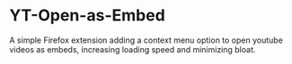 # YT-Open-as-Embed
A simple Firefox extension adding a context menu option to open youtube videos as embeds, increasing loading speed and minimizing bloat.
